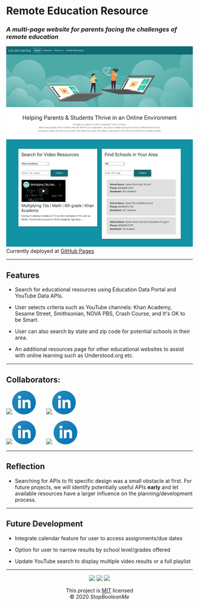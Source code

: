 # Remote Education Resource

### _A multi-page website for parents facing the challenges of remote education_

![Demo](Images/demo.png)  
Currently deployed at [GitHub Pages](https://joeldore.github.io/Remote-Education-Resource/)

---

## Features

- Search for educational resources using Education Data Portal and YouTube Data APIs.

- User selects criteria such as YouTube channels: Khan Academy, Sesame Street, Smithsonian, NOVA PBS, Crash Course, and It's OK to be Smart. 

- User can also search by state and zip code for potential schools in their area.

- An additional resources page for other educational websites to assist with online learning such as Understood.org etc. 

---

## Collaborators:

[![](https://github.com/dmaysteinman.png?size=64)](https://github.com/dmaysteinman)[![linkedin](Images/linkedin.svg)](http://www.linkedin.com/in/danielle-may-steinman-2868781b4)
&nbsp;&nbsp;&nbsp;&nbsp;&nbsp;
[<img src="https://media-exp1.licdn.com/dms/image/C4D03AQHTbPrJQ5US1w/profile-displayphoto-shrink_400_400/0?e=1609372800&v=beta&t=UEVpFtEsO78Zr9T9GlUdGmfh9jhzryxTeuREVVkB8x4" width="64">](https://github.com/mrjacoughlin)[![linkedin](Images/linkedin.svg)](http://www.linkedin.com/in/james-coughlin-428a1747)  

[![](https://github.com/JGilb28-7.png?size=64)](https://github.com/JGilb28-7)[![linkedin](Images/linkedin.svg)](http://www.linkedin.com/in/jonathan-gilbert-67600211)
&nbsp;&nbsp;&nbsp;&nbsp;&nbsp;
[![](https://github.com/joeldore.png?size=64)](https://github.com/joeldore)
[![linkedin](Images/linkedin.svg)](http://www.linkedin.com/in/joeldore)

---

## Reflection

- Searching for APIs to fit specific design was a small obstacle at first. For future projects, we will identify potentially useful APIs **early** and let available resources have a larger influence on the planning/development process.

---

## Future Development

- Integrate calendar feature for user to access assignments/due dates

- Option for user to narrow results by school level/grades offered

- Update YouTube search to display multiple video results or a full playlist

---

<div align="center">

<img src='https://img.shields.io/github/repo-size/joeldore/Remote-Education-Resource'>  
<img src='https://img.shields.io/github/last-commit/joeldore/Remote-Education-Resource'>
<img src='https://img.shields.io/github/languages/top/joeldore/Remote-Education-Resource'>

This project is [MIT](https://github.com/joeldore/Remote-Education-Resource/blob/main/LICENSE) licensed  
© 2020 _StopBooleanMe_

</div>
